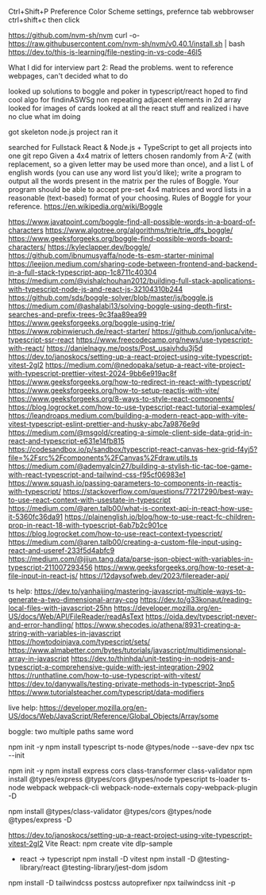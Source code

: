 Ctrl+Shift+P
Preference Color Scheme
settings, prefernce tab
webbrowser ctrl+shift+c then click

https://github.com/nvm-sh/nvm
curl -o- https://raw.githubusercontent.com/nvm-sh/nvm/v0.40.1/install.sh | bash
https://dev.to/this-is-learning/file-nesting-in-vs-code-46l5

What I did for interview part 2:
Read the problems.
went to reference webpages, can't decided what to do 

looked up solutions to boggle and poker in typescript/react
hoped to find cool algo for findinASWSg non repeating adjacent elements in 2d array
looked for images of cards
looked at all the react stuff and realized i have no clue what im doing

got skeleton node.js project
ran it

searched for Fullstack React & Node.js + TypeScript to get all projects into one git repo
Given a 4x4 matrix of letters chosen randomly from A-Z (with replacement, so a given letter may be used more than once), and a list L of english words (you can use any word list you’d like); write a program to output all the words present in the matrix per the rules of Boggle. Your program should be able to accept pre-set 4x4 matrices and word lists in a reasonable (text-based) format of your choosing. Rules of Boggle for your reference. 
https://en.wikipedia.org/wiki/Boggle

https://www.javatpoint.com/boggle-find-all-possible-words-in-a-board-of-characters
https://www.algotree.org/algorithms/trie/trie_dfs_boggle/
https://www.geeksforgeeks.org/boggle-find-possible-words-board-characters/
https://kyleclapper.dev/boggle/
https://github.com/ibnumusyaffa/node-ts-esm-starter-minimal
https://leejjon.medium.com/sharing-code-between-frontend-and-backend-in-a-full-stack-typescript-app-1c8711c40304
https://medium.com/@vishalchouhan2012/building-full-stack-applications-with-typescript-node-js-and-react-js-32104310b244
https://github.com/sds/boggle-solver/blob/master/js/boggle.js
https://medium.com/@ashalabi13/solving-boggle-using-depth-first-searches-and-prefix-trees-9c3faa89ea99
https://www.geeksforgeeks.org/boggle-using-trie/
https://www.robinwieruch.de/react-starter/
https://github.com/jonluca/vite-typescript-ssr-react
https://www.freecodecamp.org/news/use-typescript-with-react/
https://danielnagy.me/posts/Post_usaivhdu3j5d
https://dev.to/janoskocs/setting-up-a-react-project-using-vite-typescript-vitest-2gl2
https://medium.com/@nedopaka/setup-a-react-vite-project-with-typescript-prettier-vitest-2024-9bb6e919ac8f
https://www.geeksforgeeks.org/how-to-redirect-in-react-with-typescript/
https://www.geeksforgeeks.org/how-to-setup-reactjs-with-vite/
https://www.geeksforgeeks.org/8-ways-to-style-react-components/
https://blog.logrocket.com/how-to-use-typescript-react-tutorial-examples/
https://leandroaps.medium.com/building-a-modern-react-app-with-vite-vitest-typescript-eslint-prettier-and-husky-abc7a9876e9d
https://medium.com/@msgold/creating-a-simple-client-side-data-grid-in-react-and-typescript-e631e14fb815
https://codesandbox.io/p/sandbox/typescript-react-canvas-hex-grid-f4yj5?file=%2Fsrc%2Fcomponents%2FCanvas%2Fdraw.utils.ts
https://medium.com/@ademyalcin27/building-a-stylish-tic-tac-toe-game-with-react-typescript-and-tailwind-css-f95cf06983e1
https://www.squash.io/passing-parameters-to-components-in-reactjs-with-typescript/
https://stackoverflow.com/questions/77217290/best-way-to-use-react-context-with-usestate-in-typescript
https://medium.com/@aren.talb00/what-is-context-api-in-react-how-use-it-5360fc36da91
https://plainenglish.io/blog/how-to-use-react-fc-children-prop-in-react-18-with-typescript-6ab7b2c901ce
https://blog.logrocket.com/how-to-use-react-context-typescript/
https://medium.com/@aren.talb00/creating-a-custom-file-input-using-react-and-useref-233f5d4abfc9
https://medium.com/@jijun.tang.data/parse-json-object-with-variables-in-typescript-211007293456 
https://www.geeksforgeeks.org/how-to-reset-a-file-input-in-react-js/
https://12daysofweb.dev/2023/filereader-api/

ts help:
https://dev.to/yanhaijing/mastering-javascript-multiple-ways-to-generate-a-two-dimensional-array-cpg
https://dev.to/g33konaut/reading-local-files-with-javascript-25hn
https://developer.mozilla.org/en-US/docs/Web/API/FileReader/readAsText
https://oida.dev/typescript-never-and-error-handling/
https://www.shecodes.io/athena/8931-creating-a-string-with-variables-in-javascript
https://howtodoinjava.com/typescript/sets/
https://www.almabetter.com/bytes/tutorials/javascript/multidimensional-array-in-javascript
https://dev.to/thinhda/unit-testing-in-nodejs-and-typescript-a-comprehensive-guide-with-jest-integration-2902
https://runthatline.com/how-to-use-typescript-with-vitest/
https://dev.to/danywalls/testing-private-methods-in-typescript-3np5
https://www.tutorialsteacher.com/typescript/data-modifiers

live help:
https://developer.mozilla.org/en-US/docs/Web/JavaScript/Reference/Global_Objects/Array/some

boggle: two multiple paths same word


npm init -y
npm install typescript ts-node @types/node --save-dev
npx tsc --init

npm init -y
npm install express cors class-transformer class-validator
npm install @types/express @types/cors @types/node typescript ts-loader ts-node webpack webpack-cli webpack-node-externals copy-webpack-plugin -D

 
npm install @types/class-validator @types/cors @types/node @types/express -D

https://dev.to/janoskocs/setting-up-a-react-project-using-vite-typescript-vitest-2gl2
Vite React:
npm create vite dlp-sample
- react -> typescript
npm install -D vitest
npm install -D @testing-library/react @testing-library/jest-dom jsdom

npm install -D tailwindcss postcss autoprefixer
npx tailwindcss init -p